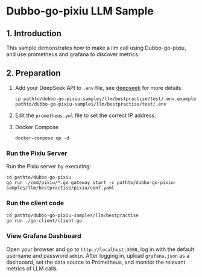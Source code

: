 # **Dubbo-go-pixiu LLM Sample**

## 1. **Introduction**

This sample demonstrates how to make a llm call using Dubbo-go-pixiu, and use prometheus and grafana to discover metrics.

## 2. **Preparation**

1. Add your DeepSeek API to `.env` file, see [deepseek](https://platform.deepseek.com) for more details.

    ```shell
    cp pathto/dubbo-go-pixiu-samples/llm/bestpractise/test/.env.example pathto/dubbo-go-pixiu-samples/llm/bestpractise/test/.env
    ```
   
2. Edit the `prometheus.yml` file to set the correct IP address.

3. Docker Compose
    ```shell
    docker-compose up -d
    ```

### **Run the Pixiu Server**

Run the Pixiu server by executing:

```shell
cd pathto/dubbo-go-pixiu
go run ./cmd/pixiu/*.go gateway start -c pathto/dubbo-go-pixiu-samples/llm/bestpractise/pixiu/conf.yaml
```

### **Run the client code**

```shell
cd pathto/dubbo-go-pixiu-samples/llm/bestpractise
go run ./go-client/client.go
```

### **View Grafana Dashboard**

Open your browser and go to `http://localhost:3000`, log in with the default username and password `admin`. After logging in, upload `grafana.json` as a dashboard, set the data source to Prometheus, and monitor the relevant metrics of LLM calls.